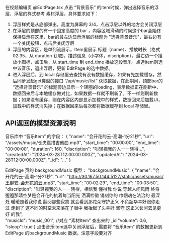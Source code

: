 在视频编辑页 @EditPage.tsx 点击 “背景音乐” 的item时候，弹出选择音乐的浮层，浮层的样式参考 素材浮层，具体要求如下：
1. 浮层样式是从底部弹出，高度为屏幕的 3/4，点击浮层以外的地方会关闭浮层
2. 在浮层的顶部的有一个固定高度的 bar ，内容区域滑动的时候这个bar会始终保持显示在这里，bar的最左边显示浮层的标题为 "选择背景音乐"，最右边有一个关闭按钮，点击后关闭浮层
3. 浮层的内容区，是单列流展示，Item里展示 标题（name）、播放时长（格式 02:35，从 duration 获取)，描述信息（小字体，discription），最右边一个播放小图标，点击后，从 start_time 到 end_time 播放这段音乐。点选item则选中该音乐，退出浮层，更新 EditPage 的选中数据。
5. 进入浮层后，到 local 存储里去查找有没有数据缓存，如果有先加载缓存，然后同步发起get类型的接口 “/api/music/list” 获取数据，在此期间，顶部bar的 “选择背景音乐” 的标题旁边显示一个转圈的loading，表示数据正在刷新中，数据回来后与本地缓存做对比，如果数据一样就不刷新了，不一样则刷新数据；如果没有缓存，则在内容区内部显示加载中的样式，数据回来后加载UI，加载中的样式消失掉；在数据回来后每次都将数据缓存到 local 存储里。

## API返回的模型资源说明
音乐库中 “音乐Item” 的字段：
 {
    "name": "会开花的云-高潮-1分21秒",
    "url": "/assets/music/仓央嘉措吉他曲.mp3",
    "start_time": "00:00:00",
    "end_time": "00:00:00",
    "duration": 160,
    "discription": "叫轻视我的人一一晓得...",
    "createdAt": "2024-03-28T12:00:00.000Z",
    "updatedAt": "2024-03-28T12:00:00.000Z",
    "_id": "..."
}

EditPage 页的 backgroundMusic 模型：
 "backgroundMusic": {
    "name": "会开花的云-高潮-1分21秒",
    "url": "http://30.167.50.144:5127/static/assets/music/王樾安-会开花的云.mp3",
    "start_time": "00:02:29",
    "end_time": "00:03:50",
    "discription": "叫轻视我的人一一晓得，相信我 懂得我 你说 穿越人间风雨 终将邂逅那晴空梦是会开花的执着每当阳光 洒满检徽 镌刻你的 巾帼魂在法治的 最深处 暖暖照着我你说 翻阅那些寂寞 就会看到那花朵守护正义 不负韶华幸好跟你走过 走到了 这不同的时空未来落在了眼中 我抬起了头幸好 坚守 这正义长河去见更好 的我",    
    "musicId": "music_001",     //对应 “素材Item” 查出来的 _id
    "volume": 0.6,
    "isloop": true
}
点击音乐item选中关闭浮层后，需要将 “音乐Item” 的数据更新到 EditPage 的backgroundMusic 数据，注意字段要对齐